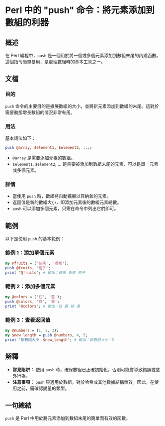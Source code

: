 <!--
Meta Description: # Perl 中的 "push" 命令：將元素添加到數組的利器 ## 概述 在 Perl 編程中，`push` 是一個用於將一個或多個元素添加到數組末尾的內建函數。這個指令簡單易用，是處理數組時的基本工具之一。 ## 文檔 ### 目的 `push` 命令的主要目的是擴展數組的大小，並將新元素添加到...
Meta Keywords: push, perl, fruits, print, colors
-->

# Perl 中的 "push" 命令：將元素添加到數組的利器

## 概述
在 Perl 編程中，`push` 是一個用於將一個或多個元素添加到數組末尾的內建函數。這個指令簡單易用，是處理數組時的基本工具之一。

## 文檔
### 目的
`push` 命令的主要目的是擴展數組的大小，並將新元素添加到數組的末尾。這對於需要動態增長數組的情況非常有用。

### 用法
基本語法如下：
```perl
push @array, $element1, $element2, ...;
```
- `@array` 是需要添加元素的數組。
- `$element1`, `$element2`, ... 是需要被添加到數組末尾的元素，可以是單一元素或多個元素。

### 詳情
- 當使用 `push` 時，數組將自動擴展以容納新的元素。
- 返回值是新的數組大小，即添加元素後的數組元素總數。
- `push` 可以添加多個元素，只需在命令中列出它們即可。

## 範例
以下是使用 `push` 的基本範例：

### 範例 1：添加單個元素
```perl
my @fruits = ('蘋果', '香蕉');
push @fruits, '橙子';
print "@fruits"; # 輸出：蘋果 香蕉 橙子
```

### 範例 2：添加多個元素
```perl
my @colors = ('紅', '藍');
push @colors, '綠', '黃';
print "@colors"; # 輸出：紅 藍 綠 黃
```

### 範例 3：查看返回值
```perl
my @numbers = (1, 2, 3);
my $new_length = push @numbers, 4, 5;
print "新數組大小：$new_length"; # 輸出：新數組大小：5
```

## 解釋
- **常見陷阱：** 使用 `push` 時，確保數組已正確初始化，否則可能會導致錯誤或意外行為。
- **注意事項：** `push` 只適用於數組，對於哈希或其他數據結構無效。因此，在使用之前，需確認變量的類型。

## 一句總結
`push` 是 Perl 中用於將元素添加到數組末尾的簡單而有效的函數。